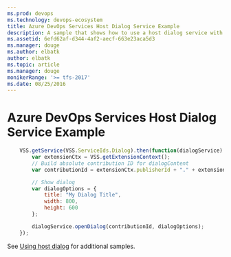 ```yaml
---
ms.prod: devops
ms.technology: devops-ecosystem
title: Azure DevOps Services Host Dialog Service Example
description: A sample that shows how to use a host dialog service with an Azure DevOps Services extension
ms.assetid: 6efd62af-d344-4af2-aecf-663e23aca5d3
ms.manager: douge
ms.author: elbatk
author: elbatk
ms.topic: article
ms.manager: douge
monikerRange: '>= tfs-2017'
ms.date: 08/25/2016
---
```


# Azure DevOps Services Host Dialog Service Example

```js
    VSS.getService(VSS.ServiceIds.Dialog).then(function(dialogService) {
        var extensionCtx = VSS.getExtensionContext();
        // Build absolute contribution ID for dialogContent
        var contributionId = extensionCtx.publisherId + "." + extensionCtx.extensionId + ".dialogContent";

        // Show dialog
        var dialogOptions = {
            title: "My Dialog Title",
            width: 800,
            height: 600
        };

        dialogService.openDialog(contributionId, dialogOptions);
    });
```

See [Using host dialog](../../../../develop/using-host-dialog.md) for additional samples.
